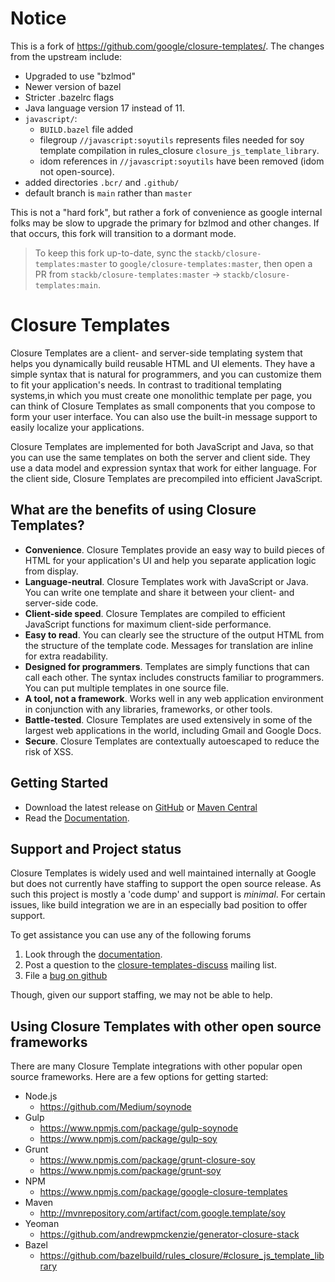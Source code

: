 # Notice

This is a fork of https://github.com/google/closure-templates/.  The changes
from the upstream include:

- Upgraded to use "bzlmod"
- Newer version of bazel
- Stricter .bazelrc flags
- Java language version 17 instead of 11.
- `javascript/`:
  - `BUILD.bazel` file added
  - filegroup `//javascript:soyutils` represents files needed for soy template
    compilation in rules_closure `closure_js_template_library`.
  - idom references in `//javascript:soyutils` have been removed (idom not open-source).
- added directories `.bcr/` and `.github/`
- default branch is `main` rather than `master`

This is not a "hard fork", but rather a fork of convenience as google internal
folks may be slow to upgrade the primary for bzlmod and other changes.  If that
occurs, this fork will transition to a dormant mode.

> To keep this fork up-to-date, sync the `stackb/closure-templates:master` to
> `google/closure-templates:master`, then open a PR from
> `stackb/closure-templates:master` -> `stackb/closure-templates:main`.

# Closure Templates
Closure Templates are a client- and server-side templating system that helps you
dynamically build reusable HTML and UI elements. They have a simple syntax
that is natural for programmers, and you can customize them to fit your
application's needs.  In contrast to traditional templating systems,in which
you must create one monolithic template per page, you can think of
Closure Templates as small components that you compose to form your user
interface. You can also use the built-in message support to easily localize
your applications.

Closure Templates are implemented for both JavaScript and Java, so that you can
use the same templates on both the server and client side. They use a data model
and expression syntax that work for either language. For the client side,
Closure Templates are precompiled into efficient JavaScript.

## What are the benefits of using Closure Templates?
* **Convenience**. Closure Templates provide an easy way to build pieces of HTML
  for your application's UI and help you separate application logic from
   display.
* **Language-neutral**. Closure Templates work with JavaScript or Java. You can
  write one template and share it between your client- and server-side code.
* **Client-side speed**. Closure Templates are compiled to efficient JavaScript
  functions for maximum client-side performance.
* **Easy to read**. You can clearly see the structure of the output HTML from
  the structure of the template code. Messages for translation are inline for
  extra readability.
* **Designed for programmers**. Templates are simply functions that can call
  each other. The syntax includes constructs familiar to programmers.
  You can put multiple templates in one source file.
* **A tool, not a framework**. Works well in any web application environment
  in conjunction with any libraries, frameworks, or other tools.
* **Battle-tested**. Closure Templates are used extensively in some of the
  largest web applications in the world, including Gmail and Google Docs.
* **Secure**. Closure Templates are contextually autoescaped to reduce the risk
  of XSS.

## Getting Started

*   Download the latest release on
    [GitHub](https://github.com/google/closure-templates/releases) or
    [Maven Central](http://search.maven.org/#search%7Cgav%7C1%7Cg%3A%22com.google.template%22%20AND%20a%3A%22soy%22)
*   Read the
    [Documentation](https://github.com/google/closure-templates/tree/master/documentation).

## Support and Project status

Closure Templates is widely used and well maintained internally at Google but
does not currently have staffing to support the open source release.  As such
this project is mostly a 'code dump' and support is _minimal_.  For certain
issues, like build integration we are in an especially bad position to offer
support.

To get assistance you can use any of the following forums

1. Look through the [documentation](https://github.com/google/closure-templates/tree/master/documentation).
2. Post a question to the [closure-templates-discuss](https://groups.google.com/forum/#!forum/closure-templates-discuss)
   mailing list.
3. File a [bug on github](https://github.com/google/closure-templates/issues)

Though, given our support staffing, we may not be able to help.

## Using Closure Templates with other open source frameworks

There are many Closure Template integrations with other popular open source
frameworks. Here are a few options for getting started:

* Node.js
  * https://github.com/Medium/soynode
* Gulp
  * https://www.npmjs.com/package/gulp-soynode
  * https://www.npmjs.com/package/gulp-soy
* Grunt
  * https://www.npmjs.com/package/grunt-closure-soy
  * https://www.npmjs.com/package/grunt-soy
* NPM
  * https://www.npmjs.com/package/google-closure-templates
* Maven
  * http://mvnrepository.com/artifact/com.google.template/soy
* Yeoman
  * https://github.com/andrewpmckenzie/generator-closure-stack
* Bazel
  * https://github.com/bazelbuild/rules_closure/#closure_js_template_library
